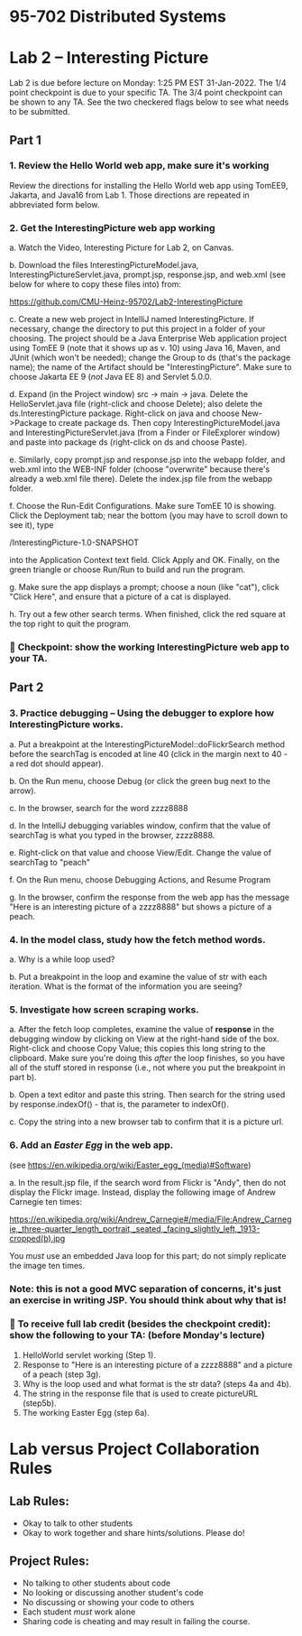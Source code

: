 # 95-702 Distributed Systems    				
# Lab 2 – Interesting Picture

Lab 2 is due before lecture on Monday: 1:25 PM EST 31-Jan-2022. The 1/4 point checkpoint is due to your specific TA. The 3/4 point checkpoint can be shown to any TA. See the two checkered flags below to see what needs to be submitted.

## Part 1

### 1. Review the Hello World web app, make sure it's working

Review the directions for installing the Hello World web app using TomEE9, Jakarta, and Java16 from Lab 1. Those directions are repeated in abbreviated form below.

### 2. Get the InterestingPicture web app working

a. Watch the Video, Interesting Picture for Lab 2, on Canvas.

b. Download the files InterestingPictureModel.java, InterestingPictureServlet.java, prompt.jsp, response.jsp, and web.xml (see below for where to copy these files into) from:

https://github.com/CMU-Heinz-95702/Lab2-InterestingPicture

c. Create a new web project in IntelliJ named InterestingPicture. If necessary, change the directory to put this project in a folder of your choosing. The project should be a Java Enterprise Web application project using TomEE 9 (note that it shows up as v. 10) using Java 16, Maven, and JUnit (which won't be needed); change the Group to ds (that's the package name); the name of the Artifact should be "InterestingPicture". Make sure to choose Jakarta EE 9 (*not* Java EE 8) and Servlet 5.0.0.

d. Expand (in the Project window) src -> main -> java. Delete the HelloServlet.java file (right-click and choose Delete); also delete the ds.InterestingPicture package. Right-click on java and choose New->Package to create package ds. Then copy InterestingPictureModel.java and InterestingPictureServlet.java (from a Finder or FileExplorer window) and paste into package ds (right-click on ds and choose Paste).

e. Similarly, copy prompt.jsp and response.jsp into the webapp folder, and web.xml into the WEB-INF folder (choose "overwrite" because there's already a web.xml file there). Delete the index.jsp file from the webapp folder.

f. Choose the Run-Edit Configurations. Make sure TomEE 10 is showing. Click the Deployment tab; near the bottom (you may have to scroll down to see it), type

/InterestingPicture-1.0-SNAPSHOT

into the Application Context text field. Click Apply and OK. Finally, on the green triangle or choose Run/Run to build and run the program.

g. Make sure the app displays a prompt; choose a noun (like "cat"), click "Click Here", and ensure that a picture of a cat is displayed.

h. Try out a few other search terms. When finished, click the red square at the top right to quit the program.

### :checkered_flag: **Checkpoint: show the working InterestingPicture web app to your TA.**

## Part 2

### 3. Practice debugging – Using the debugger to explore how InterestingPicture works.

a. Put a breakpoint at the InterestingPictureModel::doFlickrSearch method before the searchTag is encoded at line 40 (click in the margin next to 40 - a red dot should appear).

b. On the Run menu, choose Debug (or click the green bug next to the arrow).

c. In the browser, search for the word zzzz8888

d. In the IntelliJ debugging variables window, confirm that the value of searchTag is what you typed in the browser, zzzz8888.

e. Right-click on that value and choose View/Edit. Change the value of searchTag to "peach"

f. On the Run menu, choose Debugging Actions, and Resume Program

g. In the browser, confirm the response from the web app has the message "Here is an interesting  picture of a zzzz8888" but shows a picture of a peach.

### 4. In the model class, study how the fetch method words.

a. Why is a while loop used?

b. Put a breakpoint in the loop and examine the value of str with each iteration. What is the format of the information you are seeing?


### 5. Investigate how screen scraping works.

a. After the fetch loop completes, examine the value of **response** in the debugging window by clicking on View at the right-hand side of the box. Right-click and choose Copy Value; this copies this long string to the clipboard. Make sure you're doing this *after* the loop finishes, so you have all of the stuff stored in response (i.e., not where you put the breakpoint in part b).

b. Open a text editor and paste this string. Then search for the string used by response.indexOf() - that is, the parameter to indexOf().

c. Copy the string into a new browser tab to confirm that it is a picture url.

### 6. Add an *Easter Egg* in the web app.
(see https://en.wikipedia.org/wiki/Easter_egg_(media)#Software)

a. In the result.jsp file, if the search word from Flickr is "Andy", then do not display the Flickr image. Instead, display the following image of Andrew Carnegie ten times:

https://en.wikipedia.org/wiki/Andrew_Carnegie#/media/File:Andrew_Carnegie,_three-quarter_length_portrait,_seated,_facing_slightly_left,_1913-cropped(b).jpg

You *must* use an embedded Java loop for this part; do not simply replicate the image ten times.

### Note: this is not a good MVC separation of concerns, it's just an exercise in writing JSP. You should think about why that is!

### :checkered_flag: **To receive full lab credit** (besides the checkpoint credit): show the following to your TA: (before Monday's lecture)
1. HelloWorld servlet working (Step 1).
2. Response to "Here is an interesting picture of a zzzz8888" and a picture of a peach (step 3g).
3. Why is the loop used and what format is the str data? (steps 4a and 4b).
4. The string in the response file that is used to create pictureURL (step5b).
5. The working Easter Egg (step 6a).

# Lab versus Project Collaboration Rules
## Lab Rules:
- Okay to talk to other students
- Okay to work together and share hints/solutions. Please do!

## Project Rules:
- No talking to other students about code
- No looking or discussing another student's code
- No discussing or showing your code to others
- Each student *must* work alone
- Sharing code is cheating and may result in failing the course.
